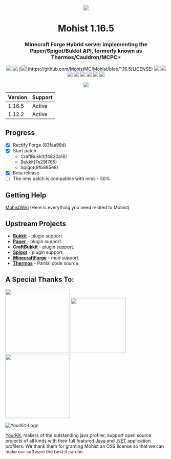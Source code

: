 <div align="center">
<img src="https://i.loli.net/2021/01/17/yLBVlWPbfa76EJu.png">
  <h1>Mohist 1.16.5</h1>

### Minecraft Forge Hybrid server implementing the Paper/Spigot/Bukkit API, formerly known as Thermos/Cauldron/MCPC+


[![](https://img.shields.io/jenkins/build?jobUrl=https%3A%2F%2Fci.codemc.io%2Fjob%2FMohistMC%2Fjob%2FMohist-1.16.5)](https://ci.codemc.io/job/MohistMC/job/Mohist-1.16.5)
[![](https://img.shields.io/github/stars/MohistMC/Mohist.svg?label=Stars&logo=github)](https://github.com/MohistMC/Mohist/stargazers)
[![](https://img.shields.io/github/license/MohistMC/Mohist?)](https://github.com/MohistMC/Mohist/blob/1.16.5/LICENSE)
[![](https://img.shields.io/badge/Forge-1.16.5--36.2.24-brightgreen.svg?colorB=26303d&logo=Conda-Forge)](http://files.minecraftforge.net/net/minecraftforge/forge/index_1.16.5.html)
[![](https://img.shields.io/badge/Spigot-1.16.5-brightgreen.svg?colorB=DC3340)](https://papermc.io/downloads)
[![](https://img.shields.io/badge/AdoptOpenJDK-11.0.10+9-brightgreen.svg?colorB=469C00&logo=java)](https://adoptopenjdk.net/?variant=openjdk11&jvmVariant=hotspot)
[![](https://img.shields.io/badge/Gradle-7.3.3-brightgreen.svg?colorB=469C00&logo=gradle)](https://docs.gradle.org/7.3.3/release-notes.html)
[![](https://img.shields.io/bstats/servers/6762?label=bStats)](https://bstats.org/plugin/server-implementation/Mohist/6762)
[![](https://badges.crowdin.net/mohist/localized.svg)](https://crowdin.com/project/mohist)
[![](https://img.shields.io/discord/311256119005937665.svg?color=%237289da&label=Discord&logo=discord&logoColor=%237289da)](https://discord.gg/ZgXjHGd)
[![](https://opencollective.com/mohist/tiers/badge.svg?logo=Patreon)](https://opencollective.com/mohist)

[![](https://bstats.org/signatures/server-implementation/Mohist.svg)](https://bstats.org/plugin/server-implementation/Mohist/6762)
</div>

| Version  | Support |
| ------------- | ------------- |
| 1.16.5  | Active  |
| 1.12.2  | Active  |

Progress
------

- [x] Rectify Forge (83faa98d)
- [x] Start patch 
  * CraftBukkit(f4830a16)  
  * Bukkit(7e29f765)  
  * Spigot(9fb885e8)
- [x] Beta release
- [ ] The nms patch is compatible with mms - 50%

Getting Help
------

  [MohistWiki](https://wiki.mohistmc.com/) (Here is everything you need related to Mohist)

Upstream Projects
------
* [**Bukkit**](https://hub.spigotmc.org/stash/scm/spigot/bukkit.git) - plugin support.
* [**Paper**](https://github.com/PaperMC/Paper.git) - plugin support.
* [**CraftBukkit**](https://hub.spigotmc.org/stash/scm/spigot/craftbukkit.git) - plugin support.
* [**Spigot**](https://hub.spigotmc.org/stash/scm/spigot/spigot.git) - plugin support.
* [**MinecraftForge**](https://github.com/MinecraftForge/MinecraftForge.git) - mod support.
* [**Thermos**](https://github.com/CyberdyneCC/Thermos.git) - Partial code source.

A Special Thanks To:
-------------
<a href="https://serverjars.com/"><img src="https://serverjars.com/img/logo_white.svg" width="200"></a>
<a href="https://ci.codemc.io/"><img src="https://i.loli.net/2020/03/11/YNicj3PLkU5BZJT.png" width="172"></a>
<a href="https://www.bisecthosting.com/mohistmc"><img src="https://cdn.discordapp.com/attachments/303673296929685504/709610584680955944/Asset_5.png" width="200"></a>

![YourKit-Logo](https://www.yourkit.com/images/yklogo.png)

[YourKit](http://www.yourkit.com/), makers of the outstanding java profiler, support open source projects of all kinds with their full featured [Java](https://www.yourkit.com/java/profiler/index.jsp) and [.NET](https://www.yourkit.com/.net/profiler/index.jsp) application profilers. We thank them for granting Mohist an OSS license so that we can make our software the best it can be.
